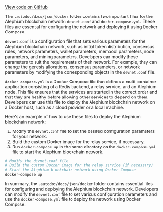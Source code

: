 [View code on GitHub](https://github.com/oxygenium/oxygenium-web3/.autodoc/docs/json/docker)

The `.autodoc/docs/json/docker` folder contains two important files for the Alephium blockchain network: `devnet.conf` and `docker-compose.yml`. These files are essential for configuring the network and deploying it using Docker Compose.

`devnet.conf` is a configuration file that sets various parameters for the Alephium blockchain network, such as initial token distribution, consensus rules, network parameters, wallet parameters, mempool parameters, node parameters, and mining parameters. Developers can modify these parameters to suit the requirements of their network. For example, they can change the genesis allocations, consensus parameters, or network parameters by modifying the corresponding objects in the `devnet.conf` file.

`docker-compose.yml` is a Docker Compose file that defines a multi-container application consisting of a Redis backend, a relay service, and an Alephium node. This file ensures that the services are started in the correct order and that they are healthy before allowing other services to depend on them. Developers can use this file to deploy the Alephium blockchain network on a Docker host, such as a cloud provider or a local machine.

Here's an example of how to use these files to deploy the Alephium blockchain network:

1. Modify the `devnet.conf` file to set the desired configuration parameters for your network.
2. Build the custom Docker image for the relay service, if necessary.
3. Run `docker-compose up` in the same directory as the `docker-compose.yml` file to start the Alephium blockchain network.

```bash
# Modify the devnet.conf file
# Build the custom Docker image for the relay service (if necessary)
# Start the Alephium blockchain network using Docker Compose
docker-compose up
```

In summary, the `.autodoc/docs/json/docker` folder contains essential files for configuring and deploying the Alephium blockchain network. Developers can modify the `devnet.conf` file to set various configuration parameters and use the `docker-compose.yml` file to deploy the network using Docker Compose.
